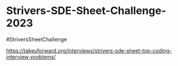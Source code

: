 # Strivers-SDE-Sheet-Challenge-2023
#StriversSheetChallenge

https://takeuforward.org/interviews/strivers-sde-sheet-top-coding-interview-problems/
